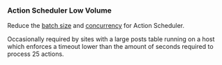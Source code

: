 ### Action Scheduler Low Volume

Reduce the [batch size](https://github.com/prospress/action-scheduler#increasing-batch-size) and [concurrency](https://github.com/prospress/action-scheduler#increasing-concurrent-batches) for Action Scheduler.

Occasionally required by sites with a large posts table running on a host which enforces a timeout lower than the amount of seconds required to process 25 actions.